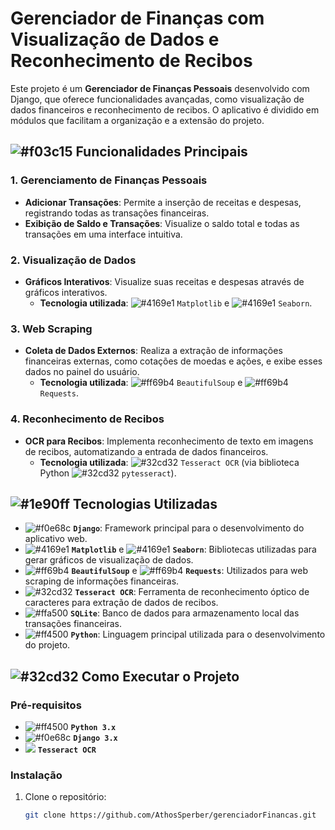 # Gerenciador de Finanças com Visualização de Dados e Reconhecimento de Recibos

Este projeto é um **Gerenciador de Finanças Pessoais** desenvolvido com Django, que oferece funcionalidades avançadas, como visualização de dados financeiros e reconhecimento de recibos. O aplicativo é dividido em módulos que facilitam a organização e a extensão do projeto.

## ![#f03c15](https://via.placeholder.com/15/f03c15/000000?text=+) Funcionalidades Principais

### 1. Gerenciamento de Finanças Pessoais
- **Adicionar Transações**: Permite a inserção de receitas e despesas, registrando todas as transações financeiras.
- **Exibição de Saldo e Transações**: Visualize o saldo total e todas as transações em uma interface intuitiva.

### 2. Visualização de Dados
- **Gráficos Interativos**: Visualize suas receitas e despesas através de gráficos interativos.  
  - **Tecnologia utilizada**: ![#4169e1](https://via.placeholder.com/15/4169e1/000000?text=+) `Matplotlib` e ![#4169e1](https://via.placeholder.com/15/4169e1/000000?text=+) `Seaborn`.

### 3. Web Scraping
- **Coleta de Dados Externos**: Realiza a extração de informações financeiras externas, como cotações de moedas e ações, e exibe esses dados no painel do usuário.
  - **Tecnologia utilizada**: ![#ff69b4](https://via.placeholder.com/15/ff69b4/000000?text=+) `BeautifulSoup` e ![#ff69b4](https://via.placeholder.com/15/ff69b4/000000?text=+) `Requests`.

### 4. Reconhecimento de Recibos
- **OCR para Recibos**: Implementa reconhecimento de texto em imagens de recibos, automatizando a entrada de dados financeiros.
  - **Tecnologia utilizada**: ![#32cd32](https://via.placeholder.com/15/32cd32/000000?text=+) `Tesseract OCR` (via biblioteca Python ![#32cd32](https://via.placeholder.com/15/32cd32/000000?text=+) `pytesseract`).

## ![#1e90ff](https://via.placeholder.com/15/1e90ff/000000?text=+) Tecnologias Utilizadas
- ![#f0e68c](https://via.placeholder.com/15/f0e68c/000000?text=+) **`Django`**: Framework principal para o desenvolvimento do aplicativo web.
- ![#4169e1](https://via.placeholder.com/15/4169e1/000000?text=+) **`Matplotlib`** e ![#4169e1](https://via.placeholder.com/15/4169e1/000000?text=+) **`Seaborn`**: Bibliotecas utilizadas para gerar gráficos de visualização de dados.
- ![#ff69b4](https://via.placeholder.com/15/ff69b4/000000?text=+) **`BeautifulSoup`** e ![#ff69b4](https://via.placeholder.com/15/ff69b4/000000?text=+) **`Requests`**: Utilizados para web scraping de informações financeiras.
- ![#32cd32](https://via.placeholder.com/15/32cd32/000000?text=+) **`Tesseract OCR`**: Ferramenta de reconhecimento óptico de caracteres para extração de dados de recibos.
- ![#ffa500](https://via.placeholder.com/15/ffa500/000000?text=+) **`SQLite`**: Banco de dados para armazenamento local das transações financeiras.
- ![#ff4500](https://via.placeholder.com/15/ff4500/000000?text=+) **`Python`**: Linguagem principal utilizada para o desenvolvimento do projeto.

## ![#32cd32](https://via.placeholder.com/15/32cd32/000000?text=+) Como Executar o Projeto

### Pré-requisitos
- ![#ff4500](https://via.placeholder.com/15/ff4500/000000?text=+) **`Python 3.x`**
- ![#f0e68c](https://via.placeholder.com/15/f0e68c/000000?text=+) **`Django 3.x`**
- [![](https://via.placeholder.com/15/32cd32/000000?text=+)](https://github.com/tesseract-ocr/tesseract) **`Tesseract OCR`**

### Instalação

1. Clone o repositório:
   ```bash
   git clone https://github.com/AthosSperber/gerenciadorFinancas.git
